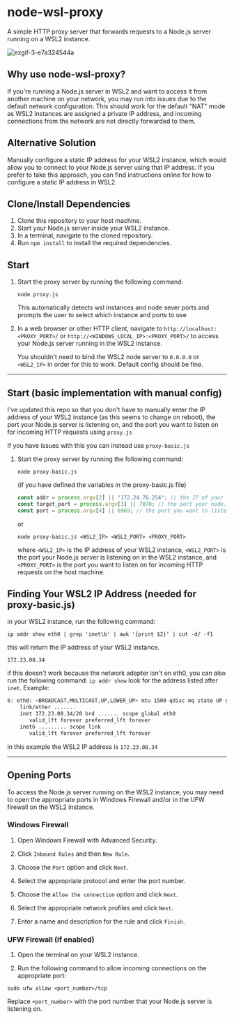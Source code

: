 # node-wsl-proxy

A simple HTTP proxy server that forwards requests to a Node.js server running on a WSL2 instance.

![ezgif-3-e7a324544a](https://user-images.githubusercontent.com/38745786/221817833-4abd1650-f1fa-4daa-a769-2973fc3e73df.gif)

## Why use node-wsl-proxy?

If you're running a Node.js server in WSL2 and want to access it from another machine on your network, you may run into issues due to the default network configuration. This should work for the default "NAT" mode as WSL2 instances are assigned a private IP address, and incoming connections from the network are not directly forwarded to them.

## Alternative Solution

Manually configure a static IP address for your WSL2 instance, which would allow you to connect to your Node.js server using that IP address. If you prefer to take this approach, you can find instructions online for how to configure a static IP address in WSL2.

## Clone/Install Dependencies

1. Clone this repository to your host machine.
2. Start your Node.js server inside your WSL2 instance.
3. In a terminal, navigate to the cloned repository.
4. Run `npm install` to install the required dependencies.

## Start

1. Start the proxy server by running the following command:

   `node proxy.js`

   This automatically detects wsl instances and node sever ports and prompts the user to select which instance and ports to use

2. In a web browser or other HTTP client, navigate to `http://localhost:<PROXY_PORT>/` or `http://<WINDOWS_LOCAL_IP>:<PROXY_PORT>/` to access your Node.js server running in the WSL2 instance.

   You shouldn't need to bind the WSL2 node server to `0.0.0.0` or `<WSL2_IP>` in order for this to work. Default config should be fine.

---

## Start (basic implementation with manual config)

I've updated this repo so that you don't have to manually enter the IP address of your WSL2 instance (as this seems to change on reboot), the port your Node.js server is listening on, and the port you want to listen on for incoming HTTP requests using `proxy.js`

If you have issues with this you can instead use `proxy-basic.js`

1. Start the proxy server by running the following command:

   `node proxy-basic.js`

   (if you have defined the variables in the proxy-basic.js file)

   ```js
   const addr = process.argv[2] || "172.24.76.254"; // the IP of your WSL2 instance
   const target_port = process.argv[3] || 7070; // the port your node.js server is listening on
   const port = process.argv[4] || 6969; // the port you want to listen on for incoming HTTP requests
   ```

   or

   `node proxy-basic.js <WSL2_IP> <WSL2_PORT> <PROXY_PORT>`

   where `<WSL2_IP>` is the IP address of your WSL2 instance, `<WSL2_PORT>` is the port your Node.js server is listening on in the WSL2 instance, and `<PROXY_PORT>` is the port you want to listen on for incoming HTTP requests on the host machine.

## Finding Your WSL2 IP Address (needed for proxy-basic.js)

in your WSL2 instance, run the following command:

`ip addr show eth0 | grep 'inet\b' | awk '{print $2}' | cut -d/ -f1`

this will return the IP address of your WSL2 instance.

`172.23.08.34`

if this doesn't work because the network adapter isn't on eth0, you can also run the following command:
`ip addr show`
look for the address listed after `inet`. Example:

```bash
6: eth0: <BROADCAST,MULTICAST,UP,LOWER_UP> mtu 1500 qdisc mq state UP group default qlen 1000
    link/ether .......
    inet 172.23.08.34/20 brd ....... scope global eth0
       valid_lft forever preferred_lft forever
    inet6 ......... scope link
       valid_lft forever preferred_lft forever
```

in this example the WSL2 IP address is `172.23.08.34`

---

## Opening Ports

To access the Node.js server running on the WSL2 instance, you may need to open the appropriate ports in Windows Firewall and/or in the UFW firewall on the WSL2 instance.

### Windows Firewall

1. Open Windows Firewall with Advanced Security.

2. Click `Inbound Rules` and then `New Rule`.

3. Choose the `Port` option and click `Next`.

4. Select the appropriate protocol and enter the port number.

5. Choose the `Allow the connection` option and click `Next`.

6. Select the appropriate network profiles and click `Next`.

7. Enter a name and description for the rule and click `Finish`.

### UFW Firewall (if enabled)

1. Open the terminal on your WSL2 instance.

2. Run the following command to allow incoming connections on the appropriate port:

`sudo ufw allow <port_number>/tcp`

Replace `<port_number>` with the port number that your Node.js server is listening on.
